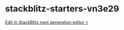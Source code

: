 # stackblitz-starters-vn3e29

[Edit in StackBlitz next generation editor ⚡️](https://stackblitz.com/~/github.com/John-Pratt/stackblitz-starters-vn3e29)